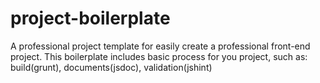 project-boilerplate
===================

A professional project template for easily create a professional front-end project. This boilerplate includes basic process for you project, such as: build(grunt), documents(jsdoc), validation(jshint)
